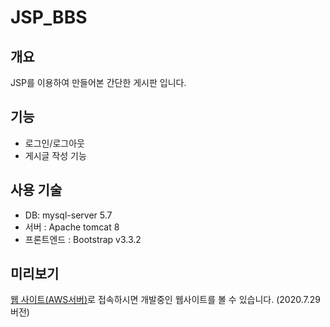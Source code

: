 # JSP_BBS

## 개요
JSP를 이용하여 만들어본 간단한 게시판 입니다.

## 기능
* 로그인/로그아웃
* 게시글 작성 기능

## 사용 기술
* DB: mysql-server 5.7
* 서버 : Apache tomcat 8
* 프론트엔드 : Bootstrap v3.3.2

## 미리보기
[웹 사이트(AWS서버)](http://www.mgkang.ga)로 접속하시면 개발중인 웹사이트를 볼 수 있습니다.
(2020.7.29 버전)
